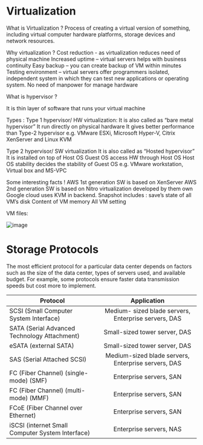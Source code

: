 # Virtualization

What is Virtualization ?
Process of creating a virtual version of something, including virtual computer hardware platforms, storage devices and network resources.

Why virtualization ?
 Cost reduction - as virtualization reduces need of physical machine
 Increased uptime – virtual servers helps with business continuity
 Easy backup – you can create backup of VM within minutes
 Testing environment – virtual servers offer programmers isolated, independent system in which they can test new applications or operating system.
 No need of manpower for manage hardware


What is hypervisor ?

It is thin layer of software that runs your virtual machine



Types :
Type 1 hypervisor/ HW virtualization:
It is also called  as “bare metal
   hypervisor”
 It run directly on physical hardware
 It gives better performance than 
   Type-2 hypervisor
 e.g. VMware ESXi,  Microsoft Hyper-V, Citrix XenServer and Linux KVM

Type 2 hypervisor/ SW virtualization
 It is also called as “Hosted hypervisor”
 It is installed on top of Host OS
 Guest OS access HW through Host OS
 Host OS stability decides the stability of Guest OS
 e.g. VMware workstation, Virtual box and MS-VPC

Some interesting facts !
 AWS 1st generation SW is based on XenServer
 AWS 2nd generation SW is based on Nitro virtualization  developed by them own
 Google cloud uses KVM in backend.
 Snapshot includes :
  save’s state of all VM’s disk
  Content of VM memory
  All VM setting
  
 VM files:
 
 
![image](https://user-images.githubusercontent.com/29200717/117650767-be4bda00-b1ae-11eb-98dc-0b02695d851a.png)



# Storage Protocols
The most efficient protocol for a particular data center depends on factors such as the size of the data center, types of servers used, and available budget. For example, some protocols ensure faster data transmission speeds but cost more to implement.

| Protocol                                     |                   Application                       |
| -------------------------------------------- |:---------------------------------------------------:|
| SCSI (Small Computer System Interface)       | Medium- sized blade servers, Enterprise servers, DAS|
| SATA (Serial Advanced Technology Attachment) | Small-sized tower server, DAS                       |
| eSATA (external SATA)                        | Small-sized tower server, DAS                       |
| SAS (Serial Attached SCSI)                   | Medium-sized blade servers, Enterprise servers, DAS |
| FC (Fiber Channel) (single-mode) (SMF)       |	Enterprise servers, SAN                            |
| FC (Fiber Channel) (multi-mode) (MMF)	       | Enterprise servers, SAN                             |
| FCoE (Fiber Channel over Ethernet)	         | Enterprise servers, SAN                             |
| iSCSI (internet Small Computer System Interface)| Enterprise servers, NAS                          |


